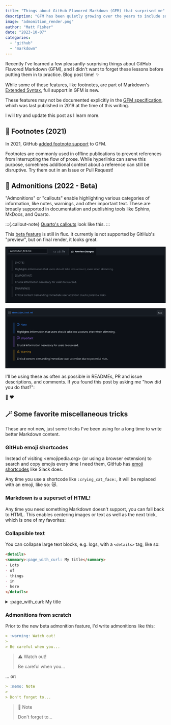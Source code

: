 ```yaml
---
title: "Things about GitHub Flavored Markdown (GFM) that surprised me"
description: "GFM has been quietly growing over the years to include some features I've always wanted. Bonus tricks at the end!"
image: "admonition_render.png"
author: "Matt Fisher"
date: "2023-10-07"
categories:
  - "github"
  - "markdown"
---
```


Recently I've learned a few pleasantly-surprising things about GitHub Flavored Markdown
(GFM), and I didn't want to forget these lessons before putting them in to practice.
Blog post time! :sparkles:

While some of these features, like footnotes, are part of Markdown's [Extended
Syntax](https://www.markdownguide.org/extended-syntax/#footnotes), full support in GFM
is new.

These features may not be documented explicitly in the [GFM
specification](https://github.github.com/gfm/), which was last published in 2019 at the
time of this writing.

I will try and update this post as I learn more.


## :foot: Footnotes (2021)

In 2021, GitHub [added footnote
support](https://github.blog/changelog/2021-09-30-footnotes-now-supported-in-markdown-fields/)
to GFM.

Footnotes are commonly used in offline publications to prevent references from
interrupting the flow of prose. While hyperlinks can serve this purpose, sometimes
additional context about a reference can still be disruptive. Try them out in an Issue
or Pull Request!


## :speech_balloon: Admonitions (2022 - Beta)

"Admonitions" or "callouts" enable highlighting various categories of information, like
notes, warnings, and other important text. These are broadly supported in documentation
and publishing tools like Sphinx, MkDocs, and Quarto.

:::{.callout-note}
[Quarto's
callouts](https://quarto.org/docs/authoring/callouts.html) look like this.
:::

This [beta feature](https://www.markdownguide.org/extended-syntax/#footnotes) is still
in flux. It currently is not supported by GitHub's "preview", but on final render, it
looks great.

![GitHub's Markdown previewer doesn't support admonitions yet...](admonition_preview.png)

![...but they work anyway after you submit the change!](admonition_render.png)

I'll be using these as often as possible in READMEs, PR and issue descriptions, and
comments. If you found this post by asking me "how did you do that?":

:wave: :heart:


## :magic_wand: Some favorite miscellaneous tricks

These are not new, just some tricks I've been using for a long time to write better
Markdown content.


### GitHub emoji shortcodes

Instead of visiting <emojipedia.org> (or using a browser extension) to search and copy
emojis every time I need them, GitHub has [emoji
shortcodes](https://github.com/hlaueriksson/github-emoji) like Slack does.

Any time you use a shortcode like `:crying_cat_face:`, it will be replaced with an emoji,
like so: :crying_cat_face:.


### Markdown is a superset of HTML!

Any time you need something Markdown doesn't support, you can
fall back to HTML. This enables centering images or text as well as the next trick,
which is one of my favorites:


### Collapsible text

You can collapse large text blocks, e.g. logs, with a `<details>` tag, like so:

```markdown
<details>
<summary>:page_with_curl: My title</summary>
- Lots
- of
- things
- in
- here
</details>
```

<details>
<summary>:page_with_curl: My title</summary>
- Lots
- of
- things
- in
- here
</details>


### Admonitions from scratch

Prior to the new beta admonition feature, I'd write admonitions like this:

```markdown
> :warning: Watch out!
>
> Be careful when you...
```

> :warning: Watch out!
>
> Be careful when you...

... or:

```markdown
> :memo: Note
>
> Don't forget to...
```

> :memo: Note
>
> Don't forget to...
